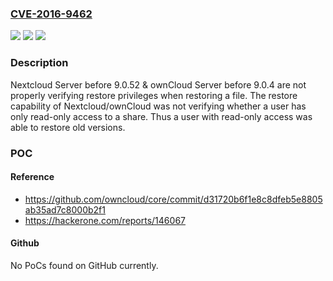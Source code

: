 ### [CVE-2016-9462](https://cve.mitre.org/cgi-bin/cvename.cgi?name=CVE-2016-9462)
![](https://img.shields.io/static/v1?label=Product&message=Nextcloud%20Server%20%26%20ownCloud%20Server%20Nextcloud%20Server%20before%209.0.52%20%26%20ownCloud%20Server%20before%209.0.4&color=blue)
![](https://img.shields.io/static/v1?label=Version&message=n%2Fa&color=blue)
![](https://img.shields.io/static/v1?label=Vulnerability&message=Permission%20Issues%20(CWE-275)&color=brighgreen)

### Description

Nextcloud Server before 9.0.52 & ownCloud Server before 9.0.4 are not properly verifying restore privileges when restoring a file. The restore capability of Nextcloud/ownCloud was not verifying whether a user has only read-only access to a share. Thus a user with read-only access was able to restore old versions.

### POC

#### Reference
- https://github.com/owncloud/core/commit/d31720b6f1e8c8dfeb5e8805ab35ad7c8000b2f1
- https://hackerone.com/reports/146067

#### Github
No PoCs found on GitHub currently.

